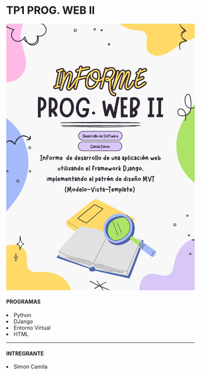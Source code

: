 <h1>TP1 PROG. WEB II</h1>

<img src="https://github.com/KORATcs/TP1-PROGWEB2/blob/fc0840e653d579cae574a9159854bbc3f2534e06/portada.png" alt="logo">

<h4>PROGRAMAS</h4>
<li>Python</li>
<li>DJango</li>
<li>Entorno Virtual</li>
<li>HTML</li>
<hr>
<h4>INTREGRANTE</h4>
<li>Simon Camila</li>
